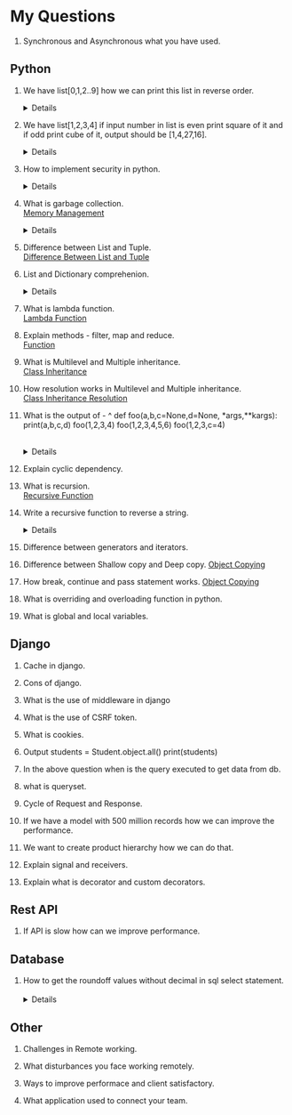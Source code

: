 # My Questions

1.  Synchronous and Asynchronous what you have used.


## Python

1.  We have list[0,1,2..9] how we can print this list in reverse order.
&emsp;<details>Use reverse method of list, change is permanent.
`list.reverse()`

1.  We have list[1,2,3,4] if input number in list is even print square of it and if odd print cube of it, output should be [1,4,27,16].
&emsp;<details>
Use % operator for getting the remainder input % 2 == 0 to get square = num**2 to get cube = num**3
`output = [map(lambda x : x**2 if x%2 == 0 else x**3, input_sequence)]`
    
1.  How to implement security in python.
&emsp;<details>
Careful when downloading the package PyPl-packages issues can be reported but package added to pypl does not undergo review. We can use https://snyk.io/advisor/ to check package security health.
<br>Use virtual environment - if you install a package dependency with malicious code in one project, it will not affect the others. Each project’s packages are isolated from each other.
<br>Set `Debug = False` in production - Displaying errors in our code publicly could show a weakness in our security that will be exploited.
<br>Make sure to switch debugging to False in production to prevent leaking sensitive application information to attackers.
<br>Be careful with string formatting.
<br>- (De)serialize very cautiously - When handling data deserialization in Python, I’ll recommend only deserializing data from a trusted source as its possible that a malicious arbitrary code could be hidden in the data.
<br>* Do not use the system standard version of Python - problem with build python is its not latest version.
<br> Always double check before commiting any file to git that it does not contain any password or sensitive information.
<br> Protect against SQL injections.
<br> Use abosulte import instead of relative import.
<br>&emsp;from package1 import module1 /* Absolute Import */
<br>&emsp;from .some_module import some_class /* Relative Import */
<br>Use the latest version of your HTTP requests library, confirm if the library is handling the SSL verification of the source you sent requests to, if you are using standard library urllib,  you should follow best practices to prevent request smuggling.
    
1.  What is garbage collection.  
[Memory Management](../../Technology/Python/base.md#memory-management)
&emsp;<details>
Prior to Python version 2.0, the Python interpreter only used reference counting for memory management.
Reference counting works by counting the number of times an object is referenced by other objects in the system. When references to an object are removed, the reference count for an object is decremented.When the reference count becomes zero, the object is deallocated.
    
1.  Difference between List and Tuple.  
[Difference Between List and Tuple](../../Technology/differences.md)  

1.  List and Dictionary comprehenion.
&emsp;<details>
<br>**Comprehension :** Creating new sequences using a given python sequence.
<br><h4>List Comprehension :</h4> Creating new_list from given_list by adding 3 each element if it is even number `new_list = [var+3 for var in given_list if var % 2 == 0]`
<br>**Dictionary Comprehension :** Creating new_dict from range(1,11) by adding 3 each element `new_dict = {num: num*num for num in range(1, 11)}`
<br>**Set Comprehension :** `new_set = {var for var in input_list if var % 2 == 0}`
    
1.  What is lambda function.  
[Lambda Function](../../Technology/Python/functions.md)
    
1.  Explain methods - filter, map and reduce.  
[Function](../../Technology/Python/functions.md)

1.  What is Multilevel and Multiple inheritance.  
[Class Inheritance](../../Technology/Python/class.md)

1.  How resolution works in Multilevel and Multiple inheritance.  
[Class Inheritance Resolution](../../Technology/Python/class.md)
    
1.  What is the output of - 
^
    def foo(a,b,c=None,d=None, *args,**kargs):
      print(a,b,c,d)
    foo(1,2,3,4)
    foo(1,2,3,4,5,6)
    foo(1,2,3,c=4)  
&emsp;<details>
    foo(1,2,3,4) Output : 1,2,3,4
    foo(1,2,3,4,5,6) Output : 1,2,3,4
    foo(1,2,3,c=4) Output : Error - foo() got multiple values for argument 'c'.
    
1.  Explain cyclic dependency.
    
1.  What is recursion.  
[Recursive Function](../../Technology/Python/functions.md#recursive-function)
    
1.  Write a recursive function to reverse a string.
&emsp;<details>  
    def reverse_string(str):
    if len(str) == 0:
        return str
    else:
        return str[-1]+reverse_string(str[0:-1])
    
1.  Difference between generators and iterators.
    
1.  Difference between Shallow copy and Deep copy.
[Object Copying](../../Technology/Python/DataTypes/notes.md)
    
1.  How break, continue and pass statement works.
[Object Copying](../../Technology/Python/commands.md)

1.  What is overriding and overloading function in python.
    
1.  What is global and local variables.

## Django

1.  Cache in django.
    
1.  Cons of django.
    
1.  What is the use of middleware in django
    
1.  What is the use of CSRF token.
    
1.  What is cookies.
    
1.  Output
students = Student.object.all()
print(students)
    
1.  In the above question when is the query executed to get data from db.
    
1.  what is queryset.
    
1.  Cycle of Request and Response.
    
1.  If we have a model with 500 million records how we can improve the performance.

1.  We want to create product hierarchy how we can do that.
    
1.  Explain signal and receivers.
    
1.  Explain what is decorator and custom decorators.
    
## Rest API

1.  If API is slow how can we improve performance.

    
## Database

1.  How to get the roundoff values without decimal in sql select statement.
&emsp;<details>
Use the ROUND() function to round of the number it takes 2 arguments Round(number, decimal) where number is the input number to be round off and decimal is no of decimal places to be round off.
`SELECT ROUND(SALARY) FROM DEPARTMENT`.

## Other
    
1.  Challenges in Remote working.
    
1.  What disturbances you face working remotely.
    
1.  Ways to improve performace and client satisfactory.

1.  What application used to connect your team.
